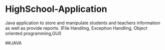 # HighSchool-Application
Java application to store and manipulate students and teachers information as well as provide reports.  (File Handling, Exception Handling, Object oriented programming,GUI)

##JAVA
